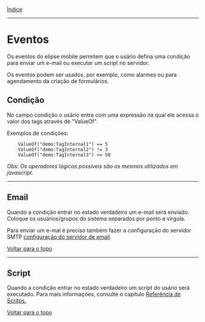 [Índice](README.md#manual-elipse-mobile)

________________________________________

# Eventos

Os eventos do elipse mobile permitem que o usário defina uma condição para enviar um e-mail ou executar um script no servidor.

Os eventos podem ser usados, por exemplo, como alarmes ou para agendamento da criação de formulários.

## Condição
No campo condição o usário entra com uma expressão na qual ele acessa o valor dos tags através de "ValueOf".

Exemplos de condições:
```
	ValueOf("demo:TagInternal1") == 5
	ValueOf("demo:TagInternal2") != 3
	ValueOf("demo:TagInternal3") >= 50
```

*Obs: Os operadores lógicos possíveis são os mesmos utilizados em javascript.*

________________________________________

## Email

Quando a condição entrar no estado verdadeiro um e-mail será enviado. Coloque os usuários/grupos do sistema separados por ponto e virgula.

Para enviar um e-mal é preciso também fazer a configuração do servidor SMTP [configuração do servidor de email](config_app.md#servidor-de-e-mails).

[Voltar para o topo](events.md)

________________________________________

## Script

Quando a condição entrar no estado verdadeiro um script do usário será executado.
Para mais informações, consulte o capítulo [Referência de Scritps.](scripts.md)

[Voltar para o topo](events.md)
